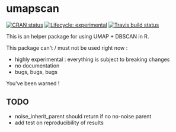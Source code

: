 # umapscan

[![CRAN status](https://www.r-pkg.org/badges/version-ago/umapscan)](https://cran.r-project.org/package=umapscan)
[![Lifecycle: experimental](https://img.shields.io/badge/lifecycle-experimental-orange.svg)](https://www.tidyverse.org/lifecycle/#experimental)
[![Travis build status](https://travis-ci.org/juba/umapscan.svg?branch=master)](https://travis-ci.org/juba/umapscan)

This is an helper package for using UMAP + DBSCAN in R.

This package can't / must not be used right now :

- highly experimental : everything is subject to breaking changes
- no documentation
- bugs, bugs, bugs

You've been warned !



## TODO

- noise_inherit_parent should return <Noise> if no no-noise parent
- add test on reproducibility of results
